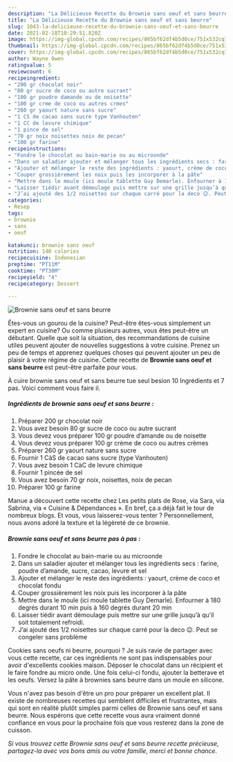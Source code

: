 ```yaml
---
description: "La Délicieuse Recette du Brownie sans oeuf et sans beurre"
title: "La Délicieuse Recette du Brownie sans oeuf et sans beurre"
slug: 1043-la-delicieuse-recette-du-brownie-sans-oeuf-et-sans-beurre
date: 2021-02-18T10:29:51.820Z
image: https://img-global.cpcdn.com/recipes/865bf62df4b5d0ce/751x532cq70/brownie-sans-oeuf-et-sans-beurre-photo-principale-de-la-recette.jpg
thumbnail: https://img-global.cpcdn.com/recipes/865bf62df4b5d0ce/751x532cq70/brownie-sans-oeuf-et-sans-beurre-photo-principale-de-la-recette.jpg
cover: https://img-global.cpcdn.com/recipes/865bf62df4b5d0ce/751x532cq70/brownie-sans-oeuf-et-sans-beurre-photo-principale-de-la-recette.jpg
author: Wayne Owen
ratingvalue: 5
reviewcount: 6
recipeingredient:
- "200 gr chocolat noir"
- "80 gr sucre de coco ou autre sucrant"
- "100 gr poudre damande ou de noisette"
- "100 gr crme de coco ou autres crmes"
- "260 gr yaourt nature sans sucre"
- "1 CS de cacao sans sucre type Vanhouten"
- "1 CC de levure chimique"
- "1 pince de sel"
- "70 gr noix noisettes noix de pecan"
- "100 gr farine"
recipeinstructions:
- "Fondre le chocolat au bain-marie ou au microonde"
- "Dans un saladier ajouter et mélanger tous les ingrédients secs : farine, poudre d’amande, sucre, cacao, levure et sel"
- "Ajouter et mélanger le reste des ingrédients : yaourt, crème de coco et chocolat fondu"
- "Couper grossièrement les noix puis les incorporer à la pâte"
- "Mettre dans le moule (ici moule tablette Guy Demarle). Enfourner à 180 degrés durant 10 min puis à 160 degrés durant 20 min"
- "Laisser tiédir avant démoulage puis mettre sur une grille jusqu’à qu’il soit totalement refroidi."
- "J’ai ajouté des 1/2 noisettes sur chaque carré pour la deco 😉. Peut se congeler sans problème"
categories:
- Resep
tags:
- brownie
- sans
- oeuf

katakunci: brownie sans oeuf 
nutrition: 140 calories
recipecuisine: Indonesian
preptime: "PT11M"
cooktime: "PT30M"
recipeyield: "4"
recipecategory: Dessert

---
```



![Brownie sans oeuf et sans beurre](https://img-global.cpcdn.com/recipes/865bf62df4b5d0ce/751x532cq70/brownie-sans-oeuf-et-sans-beurre-photo-principale-de-la-recette.jpg)

Êtes-vous un gourou de la cuisine? Peut-être êtes-vous simplement un expert en cuisine? Ou comme plusieurs autres, vous êtes peut-être un débutant. Quelle que soit la situation, des recommandations de cuisine utiles peuvent ajouter de nouvelles suggestions à votre cuisine. Prenez un peu de temps et apprenez quelques choses qui peuvent ajouter un peu de plaisir à votre régime de cuisine. Cette recette de <strong> Brownie sans oeuf et sans beurre </strong> est peut-être parfaite pour vous.

<!--inarticleads1-->

À cuire brownie sans oeuf et sans beurre tue seul besion 10 Ingrédients et 7 pas. Voici comment vous faire il.

##### Ingrédients de brownie sans oeuf et sans beurre :

1. Préparer 200 gr chocolat noir
1. Vous avez besoin 80 gr sucre de coco ou autre sucrant
1. Vous devez vous préparer 100 gr poudre d’amande ou de noisette
1. Vous devez vous préparer 100 gr crème de coco ou autres crèmes
1. Préparer 260 gr yaourt nature sans sucre
1. Fournir 1 CàS de cacao sans sucre (type Vanhouten)
1. Vous avez besoin 1 CàC de levure chimique
1. Fournir 1 pincée de sel
1. Vous avez besoin 70 gr noix, noisettes, noix de pecan
1. Préparer 100 gr farine


Manue a découvert cette recette chez Les petits plats de Rose, via Sara, via Sabrina, via « Cuisine &amp; Dépendances ». En bref, ça a déjà fait le tour de nombreux blogs. Et vous, vous laisserez-vous tenter ? Personnellement, nous avons adoré la texture et la légèreté de ce brownie. 

<!--inarticleads2-->

##### Brownie sans oeuf et sans beurre pas à pas :

1. Fondre le chocolat au bain-marie ou au microonde
1. Dans un saladier ajouter et mélanger tous les ingrédients secs : farine, poudre d’amande, sucre, cacao, levure et sel
1. Ajouter et mélanger le reste des ingrédients : yaourt, crème de coco et chocolat fondu
1. Couper grossièrement les noix puis les incorporer à la pâte
1. Mettre dans le moule (ici moule tablette Guy Demarle). Enfourner à 180 degrés durant 10 min puis à 160 degrés durant 20 min
1. Laisser tiédir avant démoulage puis mettre sur une grille jusqu’à qu’il soit totalement refroidi.
1. J’ai ajouté des 1/2 noisettes sur chaque carré pour la deco 😉. Peut se congeler sans problème


Cookies sans oeufs ni beurre, pourquoi ? Je suis ravie de partager avec vous cette recette, car ces ingrédients ne sont pas indispensables pour avoir d&#39;excellents cookies maison. Déposer le chocolat dans un récipient et le faire fondre au micro onde. Une fois celui-ci fondu, ajouter la betterave et les oeufs. Versez la pâte à brownies sans beurre dans un moule en silicone. 

<!--inarticleads1-->

<p>
Vous n'avez pas besoin d'être un pro pour préparer un excellent plat. Il existe de nombreuses recettes qui semblent difficiles et frustrantes, mais qui sont en réalité plutôt simples parmi celles de Brownie sans oeuf et sans beurre. Nous espérons que cette recette vous aura vraiment donné confiance en vous pour la prochaine fois que vous resterez dans la zone de cuisson.
</p>

<p>
<i>Si vous trouvez cette Brownie sans oeuf et sans beurre recette précieuse, partagez-la avec vos bons amis ou votre famille, merci et bonne chance.</i>
</p>
